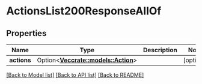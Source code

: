 # ActionsList200ResponseAllOf

## Properties

Name | Type | Description | Notes
------------ | ------------- | ------------- | -------------
**actions** | Option<[**Vec<crate::models::Action>**](action.md)> |  | [optional]

[[Back to Model list]](../README.md#documentation-for-models) [[Back to API list]](../README.md#documentation-for-api-endpoints) [[Back to README]](../README.md)


